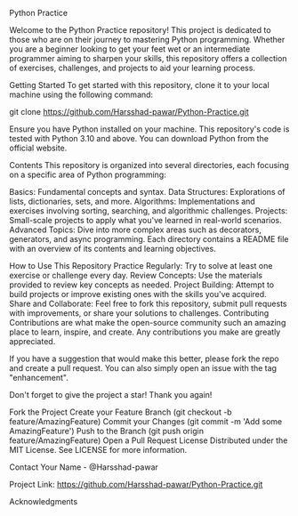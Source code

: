 Python Practice

Welcome to the Python Practice repository! This project is dedicated to those who are on their journey to mastering Python programming. Whether you are a beginner looking to get your feet wet or an intermediate programmer aiming to sharpen your skills, this repository offers a collection of exercises, challenges, and projects to aid your learning process.

Getting Started
To get started with this repository, clone it to your local machine using the following command:

git clone https://github.com/Harsshad-pawar/Python-Practice.git

Ensure you have Python installed on your machine. This repository's code is tested with Python 3.10 and above. You can download Python from the official website.

Contents
This repository is organized into several directories, each focusing on a specific area of Python programming:

Basics: Fundamental concepts and syntax.
Data Structures: Explorations of lists, dictionaries, sets, and more.
Algorithms: Implementations and exercises involving sorting, searching, and algorithmic challenges.
Projects: Small-scale projects to apply what you've learned in real-world scenarios.
Advanced Topics: Dive into more complex areas such as decorators, generators, and async programming.
Each directory contains a README file with an overview of its contents and learning objectives.

How to Use This Repository
Practice Regularly: Try to solve at least one exercise or challenge every day.
Review Concepts: Use the materials provided to review key concepts as needed.
Project Building: Attempt to build projects or improve existing ones with the skills you've acquired.
Share and Collaborate: Feel free to fork this repository, submit pull requests with improvements, or share your solutions to challenges.
Contributing
Contributions are what make the open-source community such an amazing place to learn, inspire, and create. Any contributions you make are greatly appreciated.

If you have a suggestion that would make this better, please fork the repo and create a pull request. You can also simply open an issue with the tag "enhancement".

Don't forget to give the project a star! Thank you again!

Fork the Project
Create your Feature Branch (git checkout -b feature/AmazingFeature)
Commit your Changes (git commit -m 'Add some AmazingFeature')
Push to the Branch (git push origin feature/AmazingFeature)
Open a Pull Request
License
Distributed under the MIT License. See LICENSE for more information.

Contact
Your Name - @Harsshad-pawar

Project Link: https://github.com/Harsshad-pawar/Python-Practice.git

Acknowledgments 

####